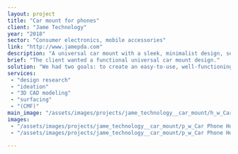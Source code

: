 ```yaml
---
layout: project
title: "Car mount for phones"
client: "Jame Technology"
year: "2018"
sector: "Consumer electronics, mobile accessories"
link: "http://www.jamepda.com"
description: "A universal car mount with a sleek, minimalist design, seamlessly integrating into any vehicle's interior."
brief: "The client wanted a functional universal car mount design."
solution: "We had two goals: to create an easy-to-use, well-functioning product, and to ensure it seamlessly integrates into any vehicle's interior. The mount's sleek design with soft curves offers a minimalist aesthetic that quietly blends into any vehicle's interior, providing both functionality and style with its smooth, unobtrusive form."
services:
 - "design research"
 - "ideation"
 - "3D CAD modeling"
 - "surfacing"
 - "(CMF)"
main_image: "/assets/images/projects/jame_technology__car_mount/h_w_Car Phone Holder.jpg"
images:
 - "/assets/images/projects/jame_technology__car_mount/p_w_Car Phone Holder_01.jpg"
 - "/assets/images/projects/jame_technology__car_mount/p_w_Car Phone Holder_02.jpg"

---
```

